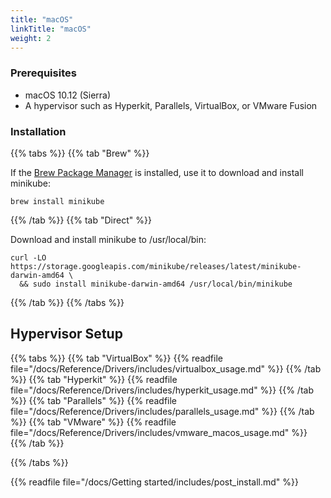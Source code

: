 ```yaml
---
title: "macOS"
linkTitle: "macOS"
weight: 2
---
```


### Prerequisites

* macOS 10.12 (Sierra)
* A hypervisor such as Hyperkit, Parallels, VirtualBox, or VMware Fusion

### Installation

{{% tabs %}}
{{% tab "Brew" %}}

If the [Brew Package Manager](https://brew.sh/) is installed, use it to download and install minikube:

```shell
brew install minikube
```

{{% /tab %}}
{{% tab "Direct" %}}

Download and install minikube to /usr/local/bin:

```shell
curl -LO https://storage.googleapis.com/minikube/releases/latest/minikube-darwin-amd64 \
  && sudo install minikube-darwin-amd64 /usr/local/bin/minikube
```
{{% /tab %}}
{{% /tabs %}}

## Hypervisor Setup

{{% tabs %}}
{{% tab "VirtualBox" %}}
{{% readfile file="/docs/Reference/Drivers/includes/virtualbox_usage.md" %}}
{{% /tab %}}
{{% tab "Hyperkit" %}}
{{% readfile file="/docs/Reference/Drivers/includes/hyperkit_usage.md" %}}
{{% /tab %}}
{{% tab "Parallels" %}}
{{% readfile file="/docs/Reference/Drivers/includes/parallels_usage.md" %}}
{{% /tab %}}
{{% tab "VMware" %}}
{{% readfile file="/docs/Reference/Drivers/includes/vmware_macos_usage.md" %}}
{{% /tab %}}

{{% /tabs %}}

{{% readfile file="/docs/Getting started/includes/post_install.md" %}}